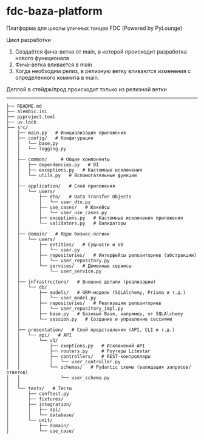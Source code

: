 # fdc-baza-platform
Платформа для школы уличных танцев  FDC (Powered by PyLounge)

Цикл разработки

1. Создаётся фича-ветка от main, в которой происходит разработка нового функционала
2. Фича-ветка вливается в main
3. Когда необходим релиз, в релизную ветку вливаются изменения с определенного коммита в main.

Деплой в стейдж/прод происходит только из релизной ветки

------------------------------
```
├── README.md
├── alembic.ini
├── pyproject.toml
├── uv.lock
├── src/
│   ├── main.py   # Инициализация приложения
│   ├── config/   # Конфигурация
│   │   └── base.py
│   │   └── logging.py
│   │  
│   ├── common/     # Общие компоненты
│   │   ├── dependencies.py   # DI
│   │   ├── exceptions.py   # Кастомные исключения
│   │   └── utils.py   # Вспомогательные функции
│   │  
│   ├── application/   # Слой приложения
│   │   └── users/
│   │       ├── dto/   # Data Transfer Objects
│   │       │   └── user_dto.py
│   │       ├── use_cases/   # Юзкейсы
│   │       │   └── user_use_cases.py
│   │       ├── exceptions.py   # Кастомные исключения приложения
│   │       └── validators.py   # Валидаторы
│   │  
│   ├── domain/   # Ядро бизнес-логики
│   │   └── users/
│   │       ├── entities/   # Сущности и VO
│   │       │   └── user.py
│   │       ├── repositories/   # Интерфейсы репозиториев (абстракции)
│   │       │   └── user_repository.py
│   │       └── services/   # Доменные сервисы
│   │           └── user_service.py
│   │  
│   ├── infrastructure/   # Внешние детали (реализации)
│   │   └── db/
│   │       ├── models/   # ORM-модели (SQLAlchemy, Prisma и т.д.)
│   │       │   └── user_model.py
│   │       ├── repositories/   # Реализации репозиториев
│   │       │   └── user_repository_impl.py
│   │       ├── base.py   # Базовый Base, например, от SQLAlchemy
│   │       └── session.py   # Создание и управление сессиями
│   │  
│   ├── presentation/   # Слой представления (API, CLI и т.д.)
│   │   └── api/   # API
│   │       └── v1/
│   │           ├── exeptions.py   # Исключений API
│   │           ├── routers.py     # Роутеры Litestar
│   │           ├── controllers/   # REST-контроллеры
│   │           │   └── user_controller.py
│   │           └── schemas/   # Pydantic схемы (валидация запросов/ответов)
│   │               └── user_schema.py
│   │  
│   └── tests/   # Тесты
│       ├── conftest.py
│       ├── fixtures/
│       ├── integration/
│       │   ├── api/
│       │   └── database/
│       └── unit/
│           ├── domain/
│           └── use_case/

```
